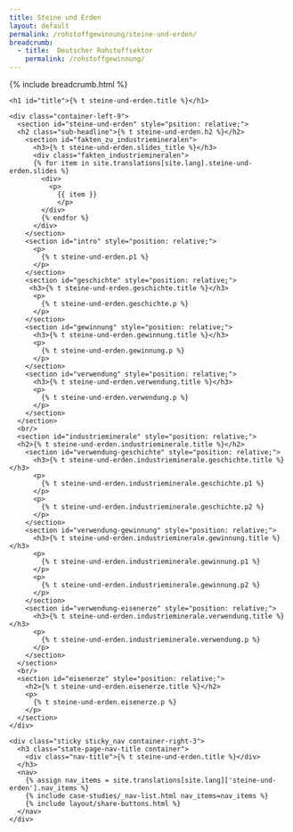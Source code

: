```yaml
---
title: Steine und Erden
layout: default
permalink: /rohstoffgewinnung/steine-und-erden/
breadcrumb:
  - title:  Deutscher Rohstoffsektor
    permalink: /rohstoffgewinnung/
---
```

<link rel="stylesheet" type="text/css" href="{{ site.baseurl_root }}/css/slick-theme.css"/>
<link rel="stylesheet" type="text/css" href="//cdn.jsdelivr.net/jquery.slick/1.6.0/slick.css"/>

<main class="container-page-wrapper layout-state-pages">
  <section class="container" style="position: relative;">
    {% include breadcrumb.html %}

    <h1 id="title">{% t steine-und-erden.title %}</h1>

    <div class="container-left-9">
      <section id="steine-und-erden" style="psition: relative;">
      <h2 class="sub-headline">{% t steine-und-erden.h2 %}</h2>
        <section id="fakten_zu_industriemineralen">
          <h3>{% t steine-und-erden.slides_title %}</h3>
          <div class="fakten_industriemineralen">
          {% for item in site.translations[site.lang].steine-und-erden.slides %}
            <div>
              <p>
                {{ item }}
                </p>
            </div>
            {% endfor %}
          </div>
        </section>
        <section id="intro" style="position: relative;">
          <p>
            {% t steine-und-erden.p1 %}
          </p>
        </section>
        <section id="geschichte" style="position: relative;">
         <h3>{% t steine-und-erden.geschichte.title %}</h3>
          <p>
            {% t steine-und-erden.geschichte.p %}
          </p>
        </section>
        <section id="gewinnung" style="position: relative;">
          <h3>{% t steine-und-erden.gewinnung.title %}</h3>
          <p>
            {% t steine-und-erden.gewinnung.p %}
          </p>
        </section>
        <section id="verwendung" style="position: relative;">
          <h3>{% t steine-und-erden.verwendung.title %}</h3>
          <p>
            {% t steine-und-erden.verwendung.p %}
          </p>
        </section>
      </section>
      <br/>
      <section id="industrieminerale" style="position: relative;">
      <h2>{% t steine-und-erden.industrieminerale.title %}</h2>
        <section id="verwendung-geschichte" style="position: relative;">
          <h3>{% t steine-und-erden.industrieminerale.geschichte.title %}</h3>
          <p>
            {% t steine-und-erden.industrieminerale.geschichte.p1 %}
          </p>
          <p>
            {% t steine-und-erden.industrieminerale.geschichte.p2 %}
          </p>
        </section>
        <section id="verwendung-gewinnung" style="position: relative;">
          <h3>{% t steine-und-erden.industrieminerale.gewinnung.title %}</h3>
          <p>
            {% t steine-und-erden.industrieminerale.gewinnung.p1 %}
          </p>
          <p>
            {% t steine-und-erden.industrieminerale.gewinnung.p2 %}
          </p>
        </section>
        <section id="verwendung-eisenerze" style="position: relative;">
          <h3>{% t steine-und-erden.industrieminerale.verwendung.title %}</h3>
          <p>
            {% t steine-und-erden.industrieminerale.verwendung.p %}
          </p>
        </section>
      </section>
      <br/>
      <section id="eisenerze" style="position: relative;">
        <h2>{% t steine-und-erden.eisenerze.title %}</h2>
        <p>
          {% t steine-und-erden.eisenerze.p %}
        </p>
      </section>
    </div>

    <div class="sticky sticky_nav container-right-3">
      <h3 class="state-page-nav-title container">
        <div class="nav-title">{% t steine-und-erden.title %}</div>
      </h3>
      <nav>
        {% assign nav_items = site.translations[site.lang]['steine-und-erden'].nav_items %}
        {% include case-studies/_nav-list.html nav_items=nav_items %}
        {% include layout/share-buttons.html %}
      </nav>
    </div>
  </section>
</main>

<script src="https://ajax.googleapis.com/ajax/libs/jquery/1.12.4/jquery.min.js"></script>
<script type="text/javascript" src="//cdn.jsdelivr.net/jquery.slick/1.6.0/slick.min.js"></script>
<script type="text/javascript" src="{{ site.baseurl_root }}/js/lib/static.min.js" charset="utf-8"></script>

<script type="text/javascript">
    $(document).ready(function(){
      $('.fakten_industriemineralen').slick({
        dots: true,
        speed: 500
      });
    });
</script>
